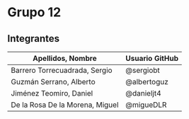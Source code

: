 # Grupo 12

## Integrantes

| Apellidos, Nombre | Usuario GitHub |
|-------------------|----------------|
| Barrero Torrecuadrada, Sergio | @sergiobt |
| Guzmán Serrano, Alberto | @albertoguz |
| Jiménez Teomiro, Daniel | @danieljt4 |
| De la Rosa De la Morena, Miguel | @migueDLR |
